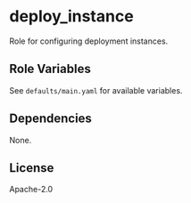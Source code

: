 # deploy_instance

Role for configuring deployment instances.

## Role Variables

See `defaults/main.yaml` for available variables.

## Dependencies

None.

## License

Apache-2.0